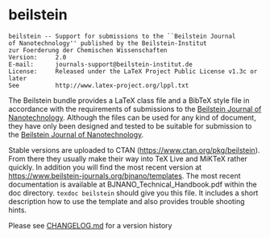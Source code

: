 # beilstein

    beilstein -- Support for submissions to the ``Beilstein Journal
    of Nanotechnology'' published by the Beilstein-Institut
    zur Foerderung der Chemischen Wissenschaften
    Version:     2.0
    E-mail:      journals-support@beilstein-institut.de
    License:     Released under the LaTeX Project Public License v1.3c or later
    See          http://www.latex-project.org/lppl.txt

The Beilstein bundle provides a LaTeX class file and a BibTeX
style file in accordance with the requirements of submissions to
the [Beilstein Journal of Nanotechnology]. Although the
files can be used for any kind of document, they have only been
designed and tested to be suitable for submission to the [Beilstein Journal of Nanotechnology].


Stable versions are uploaded to CTAN (https://www.ctan.org/pkg/beilstein). From there they usually 
make their way into TeX Live and MiKTeX rather quickly.
In addition you will find the most recent version at https://www.beilstein-journals.org/bjnano/templates.
The most recent documentation is available at BJNANO_Technical_Handbook.pdf within the doc directory. 
`texdoc beilstein` should give you this file. It includes a short description how to use the template and 
also provides trouble shooting hints.

Please see [CHANGELOG.md](CHANGELOG.md) for a version history

  [Beilstein Journal of Nanotechnology]: https://www.beilstein-journals.org/bjnano/
